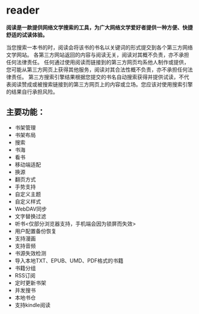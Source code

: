 # reader

**阅读是一款提供网络文学搜索的工具，为广大网络文学爱好者提供一种方便、快捷舒适的试读体验。**

当您搜索一本书的时，阅读会将该书的书名以关键词的形式提交到各个第三方网络文学网站。
各第三方网站返回的内容与阅读无关，阅读对其概不负责，亦不承担任何法律责任。
任何通过使用阅读而链接到的第三方网页均系他人制作或提供，您可能从第三方网页上获得其他服务，阅读对其合法性概不负责，亦不承担任何法律责任。
第三方搜索引擎结果根据您提交的书名自动搜索获得并提供试读，不代表阅读赞成或被搜索链接到的第三方网页上的内容或立场。您应该对使用搜索引擎的结果自行承担风险。

## 主要功能：

- 书架管理
- 书架布局
- 搜索
- 书海
- 看书
- 移动端适配
- 换源
- 翻页方式
- 手势支持
- 自定义主题
- 自定义样式
- WebDAV同步
- 文字替换过滤
- 听书<仅部分浏览器支持，手机端会因为锁屏而失效>
- 用户配置备份恢复
- 支持漫画
- 支持音频
- 书源失效检测
- 导入本地TXT、EPUB、UMD、PDF格式的书籍
- 书籍分组
- RSS订阅
- 定时更新书架
- 并发搜书
- 本地书仓
- 支持kindle阅读
